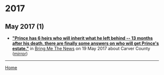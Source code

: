 # 2017

## May 2017 (1)

 - [**"Prince has 6 heirs who will inherit what he left behind -- 13 months after his death, there are finally some answers on who will get Prince's estate."**](https://bringmethenews.com/news/prince-6-heirs-will-inherit-belongings) in [Bring Me The News](https://bringmethenews.com/) on 19 May 2017 about Carver County ([mirror](https://web.archive.org/web/*/https://bringmethenews.com/news/prince-6-heirs-will-inherit-belongings))

----

[Home](../)
